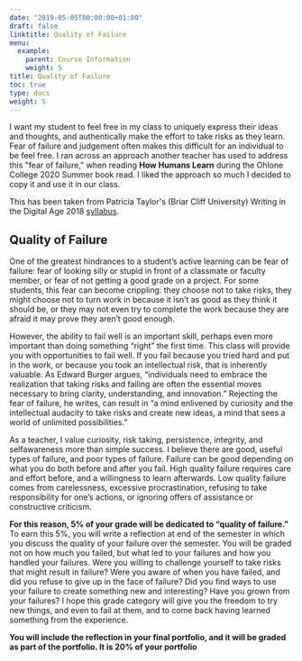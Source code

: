 ```yaml
---
date: "2019-05-05T00:00:00+01:00"
draft: false
linktitle: Quality of Failure
menu:
  example:
    parent: Course Information
    weight: 5
title: Quality of Failure
toc: true
type: docs
weight: 5
---
```

I want my student to feel free in my class to uniquely express their ideas and thoughts, and authentically make the effort to take risks as they learn. Fear of failure and judgement often makes this difficult for an individual to be feel free.  I ran across an approach another teacher has used to address this "fear of failure," when reading **How Humans Learn** during the Ohlone College 2020 Summer book read.  I liked the approach so much I decided to copy it and use it in our class.  

This has been taken from Patricia Taylor's (Briar Cliff University) Writing in the Digital Age 2018 [syllabus](http://www.patriciartaylor.com/syllabi.html). 

## Quality of Failure

One of the greatest hindrances to a student’s active learning can be fear of
failure: fear of looking silly or stupid in front of a classmate or faculty member,
or fear of not getting a good grade on a project. For some students, this fear
can become crippling: they choose not to take risks, they might choose not to
turn work in because it isn’t as good as they think it should be, or they may not
even try to complete the work because they are afraid it may prove they aren’t
good enough.

However, the ability to fail well is an important skill, perhaps even more
important than doing something “right” the first time. This class will provide
you with opportunities to fail well. If you fail because you tried hard and put
in the work, or because you took an intellectual risk, that is inherently
valuable. As Edward Burger argues, “individuals need to embrace the
realization that taking risks and failing are often the essential moves necessary
to bring clarity, understanding, and innovation.” Rejecting the fear of failure,
he writes, can result in “a mind enlivened by curiosity and the intellectual
audacity to take risks and create new ideas, a mind that sees a world of
unlimited possibilities.” 

As a teacher, I value curiosity, risk taking, persistence, integrity, and selfawareness more than simple success. I believe there are good, useful types of
failure, and poor types of failure. Failure can be good depending on what you
do both before and after you fail. High quality failure requires care and effort
before, and a willingness to learn afterwards. Low quality failure comes from
carelessness, excessive procrastination, refusing to take responsibility for
one’s actions, or ignoring offers of assistance or constructive criticism.

**For this reason, 5% of your grade will be dedicated to “quality of
failure.”** To earn this 5%, you will write a reflection at end of the semester
in which you discuss the quality of your failure over the semester. You
will be graded not on how much you failed, but what led to your failures and
how you handled your failures. Were you willing to challenge yourself to take
risks that might result in failure? Were you aware of when you have failed,
and did you refuse to give up in the face of failure? Did you find ways to use
your failure to create something new and interesting? Have you grown from
your failures? I hope this grade category will give you the freedom to try new
things, and even to fail at them, and to come back having learned something
from the experience. 

**You will include the reflection in your final portfolio, and it will be graded as part of the portfolio.  It is 20% of your portfolio**




